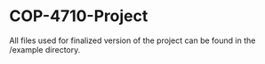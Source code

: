 # COP-4710-Project

All files used for finalized version of the project can be found in the /example directory.
